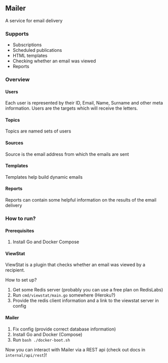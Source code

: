 ## Mailer
A service for email delivery

### Supports

 - Subscriptions
 - Scheduled publications
 - HTML templates
 - Checking whether an email was viewed
 - Reports

### Overview

#### Users
Each user is represented by their ID, Email, Name,
Surname and other meta information.
Users are the targets which will receive the letters.

#### Topics
Topics are named sets of users

#### Sources
Source is the email address from which the emails are sent

#### Templates
Templates help build dynamic emails

#### Reports
Reports can contain some helpful information on
the results of the email delivery

### How to run?

#### Prerequisites

1. Install Go and Docker Compose

#### ViewStat

ViewStat is a plugin that checks whether an email was viewed by a recipient.

How to set up?
1. Get some Redis server (probably you can use a free plan on RedisLabs)
2. Run ```cmd/viewstat/main.go``` somewhere (Heroku?)
3. Provide the redis client information and a link to the viewstat server in config

#### Mailer

1. Fix config (provide correct database information)
2. Install Go and Docker (Compose)
3. Run `bash ./docker-boot.sh`

Now you can interact with Mailer via a REST api (check out docs in ```internal/api/rest```)!